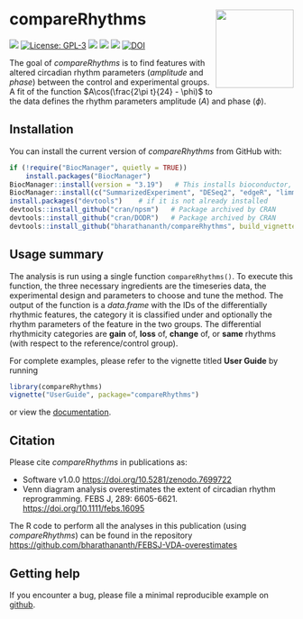 
<!-- README.md is generated from README.Rmd. Please edit that file -->

# compareRhythms <img src='man/figures/logo.png' align="right" height="138.5" />

<!-- badges: start -->

[![](https://img.shields.io/badge/devel%20version-1.0.2-green.svg)](https://github.com/compareRhythms)
[![License:
GPL-3](https://img.shields.io/badge/license-GPL--3-blue.svg)](https://cran.r-project.org/web/licenses/GPL-3)
[![](https://codecov.io/gh/bharathananth/compareRhythms/branch/master/graph/badge.svg)](https://codecov.io/gh/bharathananth/compareRhythms)
[![](https://img.shields.io/badge/lifecycle-stable-brightgreen.svg)](https://lifecycle.r-lib.org/articles/stages.html#stable)
[![](https://img.shields.io/badge/doi-10.1111/febs.16095-yellow.svg)](https://doi.org/10.1111/febs.16095)
[![DOI](https://zenodo.org/badge/314899899.svg)](https://zenodo.org/badge/latestdoi/314899899)
<!-- badges: end -->

The goal of *compareRhythms* is to find features with altered circadian
rhythm parameters (*amplitude* and *phase*) between the control and
experimental groups. A fit of the function
$A\cos(\frac{2\pi t}{24} - \phi)$ to the data defines the rhythm
parameters amplitude ($A$) and phase ($\phi$).

## Installation

You can install the current version of *compareRhythms* from GitHub
with:

``` r
if (!require("BiocManager", quietly = TRUE))
    install.packages("BiocManager")
BiocManager::install(version = "3.19")   # This installs bioconductor, but version 3.15 onwards are also ok
BiocManager::install(c("SummarizedExperiment", "DESeq2", "edgeR", "limma", "rain")) # Packages needed by compareRhythms
install.packages("devtools")    # if it is not already installed
devtools::install_github("cran/npsm")   # Package archived by CRAN
devtools::install_github("cran/DODR")   # Package archived by CRAN
devtools::install_github("bharathananth/compareRhythms", build_vignettes = TRUE, dependencies = TRUE)
```

## Usage summary

The analysis is run using a single function `compareRhythms()`. To
execute this function, the three necessary ingredients are the
timeseries data, the experimental design and parameters to choose and
tune the method. The output of the function is a *data.frame* with the
IDs of the differentially rhythmic features, the category it is
classified under and optionally the rhythm parameters of the feature in
the two groups. The differential rhythmicity categories are **gain** of,
**loss** of, **change** of, or **same** rhythms (with respect to the
reference/control group).

For complete examples, please refer to the vignette titled **User
Guide** by running

``` r
library(compareRhythms)
vignette("UserGuide", package="compareRhythms")
```

or view the
[documentation](https://bharathananth.github.io/compareRhythms/articles/UserGuide.html).

## Citation

Please cite *compareRhythms* in publications as:

- Software v1.0.0 <https://doi.org/10.5281/zenodo.7699722>
- Venn diagram analysis overestimates the extent of circadian rhythm
  reprogramming. FEBS J, 289: 6605-6621.
  <https://doi.org/10.1111/febs.16095>

The R code to perform all the analyses in this publication (using
*compareRhythms*) can be found in the repository
<https://github.com/bharathananth/FEBSJ-VDA-overestimates>

## Getting help

If you encounter a bug, please file a minimal reproducible example on
[github](https://github.com/bharathananth/compareRhythms/issues).
